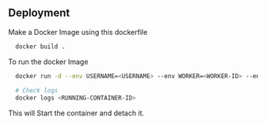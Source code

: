 
## Deployment

Make a Docker Image using this dockerfile 

```bash
  docker build .
```

To run the docker Image

```bash
  docker run -d --env USERNAME=<USERNAME> --env WORKER=<WORKER-ID> --env PASS=<WORKER-PASSWORD> <IMAGE-ID>
  
  # Check logs 
  docker logs <RUNNING-CONTAINER-ID>
```

This will Start the container and detach it.
